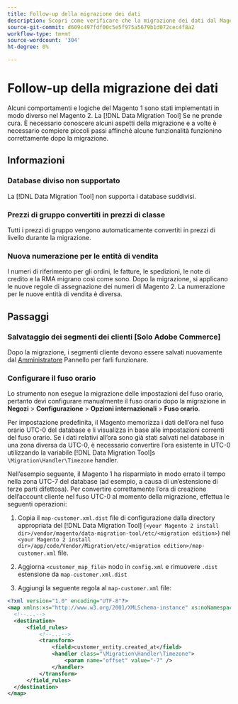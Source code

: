 ```yaml
---
title: Follow-up della migrazione dei dati
description: Scopri come verificare che la migrazione dei dati dal Magento 1 al Magento 2 sia avvenuta con successo e che tutte le funzionalità funzionino come previsto.
source-git-commit: d609c497fdf00c5e5f975a5679b1d072cec4f8a2
workflow-type: tm+mt
source-wordcount: '304'
ht-degree: 0%

---
```



# Follow-up della migrazione dei dati

Alcuni comportamenti e logiche del Magento 1 sono stati implementati in modo diverso nel Magento 2. La [!DNL Data Migration Tool] Se ne prende cura. È necessario conoscere alcuni aspetti della migrazione e a volte è necessario compiere piccoli passi affinché alcune funzionalità funzionino correttamente dopo la migrazione.

## Informazioni

### Database diviso non supportato

La [!DNL Data Migration Tool] non supporta i database suddivisi.

### Prezzi di gruppo convertiti in prezzi di classe

Tutti i prezzi di gruppo vengono automaticamente convertiti in prezzi di livello durante la migrazione.

### Nuova numerazione per le entità di vendita

I numeri di riferimento per gli ordini, le fatture, le spedizioni, le note di credito e la RMA migrano così come sono. Dopo la migrazione, si applicano le nuove regole di assegnazione dei numeri di Magento 2. La numerazione per le nuove entità di vendita è diversa.

## Passaggi

### Salvataggio dei segmenti dei clienti [Solo Adobe Commerce]

Dopo la migrazione, i segmenti cliente devono essere salvati nuovamente dal [Amministratore](https://glossary.magento.com/admin) Pannello per farli funzionare.

### Configurare il fuso orario

Lo strumento non esegue la migrazione delle impostazioni del fuso orario, pertanto devi configurare manualmente il fuso orario dopo la migrazione in **Negozi** > **Configurazione** > **Opzioni internazionali** > **Fuso orario**.

Per impostazione predefinita, il Magento memorizza i dati dell’ora nel fuso orario UTC-0 del database e li visualizza in base alle impostazioni correnti del fuso orario. Se i dati relativi all’ora sono già stati salvati nel database in una zona diversa da UTC-0, è necessario convertire l’ora esistente in UTC-0 utilizzando la variabile [!DNL Data Migration Tool]s `\Migration\Handler\Timezone` handler.

Nell’esempio seguente, il Magento 1 ha risparmiato in modo errato il tempo nella zona UTC-7 del database (ad esempio, a causa di un’estensione di terze parti difettosa). Per convertire correttamente l’ora di creazione dell’account cliente nel fuso UTC-0 al momento della migrazione, effettua le seguenti operazioni:

1. Copia il `map-customer.xml.dist` file di configurazione dalla directory appropriata del [!DNL Data Migration Tool] (`<your Magento 2 install dir>/vendor/magento/data-migration-tool/etc/<migration edition>`) nel `<your Magento 2 install dir>/app/code/Vendor/Migration/etc/<migration edition>/map-customer.xml` file.

1. Aggiorna `<customer_map_file>` nodo in `config.xml` e rimuovere `.dist` estensione da `map-customer.xml.dist`

1. Aggiungi la seguente regola al `map-customer.xml` file:

```xml
<?xml version="1.0" encoding="UTF-8"?>
<map xmlns:xs="http://www.w3.org/2001/XMLSchema-instance" xs:noNamespaceSchemaLocation="../map.xsd">
  <!--...-->
  <destination>
      <field_rules>
          <!--...-->
          <transform>
              <field>customer_entity.created_at</field>
              <handler class="\Migration\Handler\Timezone">
                  <param name="offset" value="-7" />
              </handler>
          </transform>
      </field_rules>
  </destination>
</map>
```
